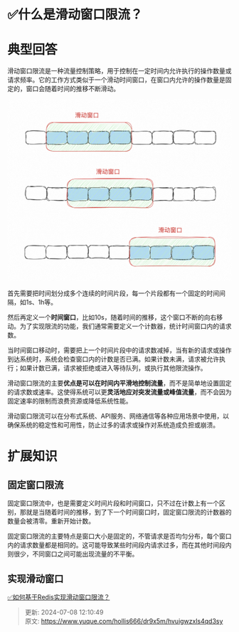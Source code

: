 # ✅什么是滑动窗口限流？

# 典型回答


滑动窗口限流是一种流量控制策略，用于控制在一定时间内允许执行的操作数量或请求频率。它的工作方式类似于一个滑动时间窗口，在窗口内允许的操作数量是固定的，窗口会随着时间的推移不断滑动。



![1694696535317-378396b0-5d2e-4672-8276-852719b7ad4e.png](./img/yq6LASQv98Kx1t92/1694696535317-378396b0-5d2e-4672-8276-852719b7ad4e-633249.png)



首先需要把时间划分成多个连续的时间片段，每一个片段都有一个固定的时间间隔，如1s、1h等。



然后再定义一个**时间窗口**，比如10s，随着时间的推移，这个窗口不断的向右移动。为了实现限流的功能，我们通常需要定义一个计数器，统计时间窗口内的请求数。



当时间窗口移动时，需要把上一个时间片段中的请求数减掉，当有新的请求或操作到达系统时，系统会检查窗口内的计数是否已满。如果计数未满，请求被允许执行；如果计数已满，请求被拒绝或进入等待队列，或执行其他限流操作。



滑动窗口限流的主要**优点是可以在时间内平滑地控制流量**，而不是简单地设置固定的请求数或速率。这使得系统可以更**灵活地应对突发流量或峰值流量**，而不会因为固定速率的限制而浪费资源或降低系统性能。



滑动窗口限流可以在分布式系统、API服务、网络通信等各种应用场景中使用，以确保系统的稳定性和可用性，防止过多的请求或操作对系统造成负担或崩溃。



# 扩展知识


## 固定窗口限流


固定窗口限流中，也是需要定义时间片段和时间窗口，只不过在计数上有一个区别，那就是当随着时间的推移，到了下一个时间窗口时，固定窗口限流的计数器的数量会被清零。重新开始计数。



固定窗口限流的主要特点是窗口大小是固定的，不管请求是否均匀分布，每个窗口内的请求数量都是相同的。这可能导致某些时间段内请求过多，而在其他时间段内则很少，不同窗口之间可能出现流量的不平衡。



## 实现滑动窗口


[✅如何基于Redis实现滑动窗口限流？](https://www.yuque.com/hollis666/dr9x5m/saoeievgraqwxgs1)











> 更新: 2024-07-08 12:10:49  
> 原文: <https://www.yuque.com/hollis666/dr9x5m/hvuigwzxls4qd3sy>